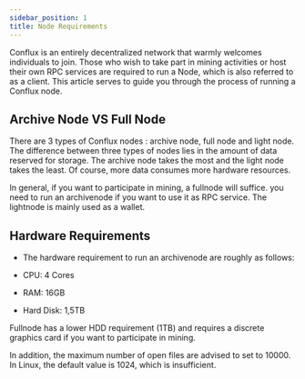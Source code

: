 ```yaml
---
sidebar_position: 1
title: Node Requirements
---
```


Conflux is an entirely decentralized network that warmly welcomes individuals to join. Those who wish to take part in mining activities or host their own RPC services are required to run a Node, which is also referred to as a client. This article serves to guide you through the process of running a Conflux node.

## Archive Node VS Full Node
There are 3 types of Conflux nodes : archive node, full node and light node. The difference between three types of nodes lies in the amount of data reserved for storage. The archive node takes the most and the light node takes the least. Of course, more data consumes more hardware resources. 

In general, if you want to participate in mining, a fullnode will suffice. you need to run an archivenode if you want to use it as RPC service. The lightnode is mainly used as a wallet.

## Hardware Requirements
- The hardware requirement to run an archivenode are roughly as follows:

- CPU: 4 Cores
- RAM: 16GB
- Hard Disk: 1,5TB

Fullnode has a lower HDD requirement (1TB) and requires a discrete graphics card if you want to participate in mining.

In addition, the maximum number of open files are advised to set to 10000. In Linux, the default value is 1024, which is insufficient.